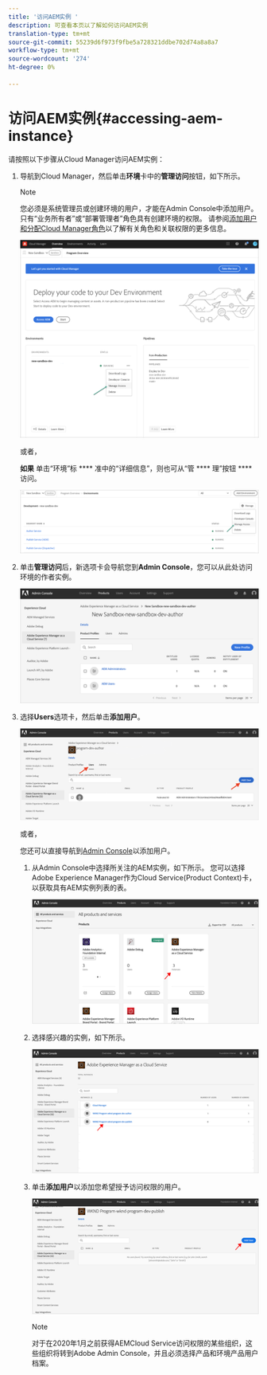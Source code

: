 ```yaml
---
title: '访问AEM实例 '
description: 可查看本页以了解如何访问AEM实例
translation-type: tm+mt
source-git-commit: 55239d6f973f9fbe5a728321ddbe702d74a8a8a7
workflow-type: tm+mt
source-wordcount: '274'
ht-degree: 0%

---
```



# 访问AEM实例{#accessing-aem-instance}

请按照以下步骤从Cloud Manager访问AEM实例：

1. 导航到Cloud Manager，然后单击&#x200B;**环境**&#x200B;卡中的&#x200B;**管理访问**&#x200B;按钮，如下所示。

   >[!NOTE]
   >您必须是系统管理员或创建环境的用户，才能在Admin Console中添加用户。 只有“业务所有者”或“部署管理者”角色具有创建环境的权限。 请参阅[添加用户和分配Cloud Manager角色](/help/onboarding/what-is-required/add-users-assign-cm-roles.md)以了解有关角色和关联权限的更多信息。

   ![](/help/onboarding/getting-access-to-aem-in-cloud/assets/sys-admin6.png)

   或者，

   **如果** 单击“环境”标 **** 准中的“详细信息”，则也可从“管 **** 理”按钮 **** 访问。

   ![](/help/onboarding/getting-access-to-aem-in-cloud/assets/sys-admin4.png)


1. 单击&#x200B;**管理访问**&#x200B;后，新选项卡会导航您到&#x200B;**Admin Console**，您可以从此处访问环境的作者实例。

   ![](/help/onboarding/getting-access-to-aem-in-cloud/assets/sys-admin-2.png)

1. 选择&#x200B;**Users**&#x200B;选项卡，然后单击&#x200B;**添加用户**。

   ![](/help/onboarding/what-is-required/assets/admin-console-5.png)



   或者，

   您还可以直接导航到[Admin Console](https://adminconsole.adobe.com)以添加用户。

   1. 从Admin Console中选择所关注的AEM实例，如下所示。 您可以选择Adobe Experience Manager作为Cloud Service(Product Context)卡，以获取具有AEM实例列表的表。

      ![](/help/onboarding/what-is-required/assets/admin-console-6.png)

   1. 选择感兴趣的实例，如下所示。

      ![](/help/onboarding/what-is-required/assets/admin-console-7.png)


   1. 单击&#x200B;**添加用户**&#x200B;以添加您希望授予访问权限的用户。

      ![](/help/onboarding/what-is-required/assets/admin-console-8.png)

      >[!NOTE]
      >对于在2020年1月之前获得AEMCloud Service访问权限的某些组织，这些组织将转到Adobe Admin Console，并且必须选择产品和环境产品用户档案。

